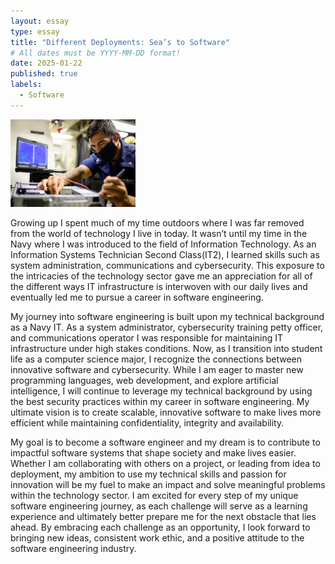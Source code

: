 ```yaml
---
layout: essay
type: essay
title: "Different Deployments: Sea’s to Software"
# All dates must be YYYY-MM-DD format!
date: 2025-01-22
published: true
labels:
  - Software
---
```

<img width="200px" class="rounded float-start pe-4" src="../img/deployment.webp">

Growing up I spent much of my time outdoors where I was far removed from the world of technology I live in today. It wasn’t until my time in the Navy where I was introduced to the field of Information Technology. As an Information Systems Technician Second Class(IT2), I learned skills such as system administration, communications and cybersecurity. This exposure to the intricacies of the technology sector gave me an appreciation for all of the different ways IT infrastructure is interwoven with our daily lives and eventually led me to pursue a career in software engineering.

My journey into software engineering is built upon my technical background as a Navy IT. As a system administrator, cybersecurity training petty officer, and communications operator I was responsible for maintaining IT infrastructure under high stakes conditions. Now, as I transition into student life as a computer science major, I recognize the connections between innovative software and cybersecurity. While I am eager to master new programming languages, web development, and explore artificial intelligence, I will continue to leverage my technical background by using the best security practices within my career in software engineering. My ultimate vision is to create scalable, innovative software to make lives more efficient while maintaining confidentiality, integrity and availability.

My goal is to become a software engineer and my dream is to contribute to impactful software systems that shape society and make lives easier. Whether I am collaborating with others on a project, or leading from idea to deployment, my ambition to use my technical skills and passion for innovation will be my fuel to make an impact and solve meaningful problems within the technology sector. I am excited for every step of my unique software engineering journey, as each challenge will serve as a learning experience and ultimately better prepare me for the next obstacle that lies ahead. By embracing each challenge as an opportunity, I look forward to bringing new ideas, consistent work ethic, and a positive attitude to the software engineering industry.

